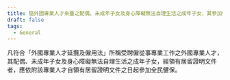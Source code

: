 ```yaml
---
title: 隨外國專業人才來臺之配偶、未成年子女及身心障礙無法自理生活之成年子女，其參加健保的資格為何? 如何參加健保？
draft: false
tags:
  - General
---
```

凡符合「外國專業人才延攬及僱用法」所稱受聘僱從事專業工作之外國專業人才，其配偶、未成年子女及身心障礙無法自理生活之成年子女，經領有居留證明文件者，應依附該專業人才自領有居留證明文件之日起參加全民健保。